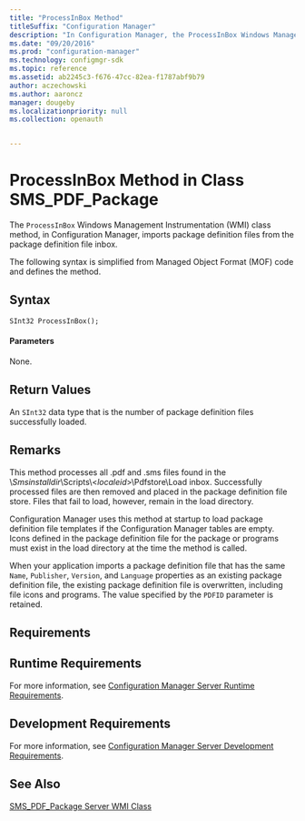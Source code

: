 ```yaml
---
title: "ProcessInBox Method"
titleSuffix: "Configuration Manager"
description: "In Configuration Manager, the ProcessInBox Windows Management Instrumentation class method imports package definition files from the package definition file inbox."
ms.date: "09/20/2016"
ms.prod: "configuration-manager"
ms.technology: configmgr-sdk
ms.topic: reference
ms.assetid: ab2245c3-f676-47cc-82ea-f1787abf9b79
author: aczechowski
ms.author: aaroncz
manager: dougeby
ms.localizationpriority: null
ms.collection: openauth


---
```

# ProcessInBox Method in Class SMS_PDF_Package
The `ProcessInBox` Windows Management Instrumentation (WMI) class method, in Configuration Manager, imports package definition files from the package definition file inbox.  

 The following syntax is simplified from Managed Object Format (MOF) code and defines the method.  

## Syntax  

```  
SInt32 ProcessInBox();  
```  

#### Parameters  
 None.  

## Return Values  
 An `SInt32` data type that is the number of package definition files successfully loaded.  

## Remarks  
 This method processes all .pdf and .sms files found in the \\*Smsinstalldir*\Scripts\\<*localeid*>\Pdfstore\Load inbox. Successfully processed files are then removed and placed in the package definition file store. Files that fail to load, however, remain in the load directory.  

 Configuration Manager uses this method at startup to load package definition file templates if the Configuration Manager tables are empty. Icons defined in the package definition file for the package or programs must exist in the load directory at the time the method is called.  

 When your application imports a package definition file that has the same `Name`, `Publisher`, `Version`, and `Language` properties as an existing package definition file, the existing package definition file is overwritten, including file icons and programs. The value specified by the `PDFID` parameter is retained.  

## Requirements  

## Runtime Requirements  
 For more information, see [Configuration Manager Server Runtime Requirements](../../../../../develop/core/reqs/server-runtime-requirements.md).  

## Development Requirements  
 For more information, see [Configuration Manager Server Development Requirements](../../../../../develop/core/reqs/server-development-requirements.md).  

## See Also  
 [SMS_PDF_Package Server WMI Class](../../../../../develop/reference/core/servers/configure/sms_pdf_package-server-wmi-class.md)

